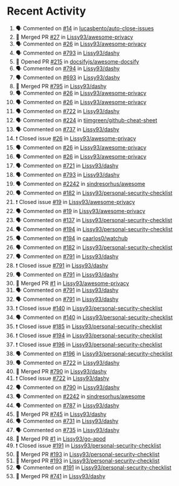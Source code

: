 # Recent Activity

<!--START_SECTION:activity-->
1. 🗣 Commented on [#14](https://github.com/lucasbento/auto-close-issues/issues/14) in [lucasbento/auto-close-issues](https://github.com/lucasbento/auto-close-issues)
2. 🎉 Merged PR [#27](https://github.com/Lissy93/awesome-privacy/pull/27) in [Lissy93/awesome-privacy](https://github.com/Lissy93/awesome-privacy)
3. 🗣 Commented on [#26](https://github.com/Lissy93/awesome-privacy/issues/26) in [Lissy93/awesome-privacy](https://github.com/Lissy93/awesome-privacy)
4. 🗣 Commented on [#793](https://github.com/Lissy93/dashy/issues/793) in [Lissy93/dashy](https://github.com/Lissy93/dashy)
5. 💪 Opened PR [#215](https://github.com/docsifyjs/awesome-docsify/pull/215) in [docsifyjs/awesome-docsify](https://github.com/docsifyjs/awesome-docsify)
6. 🗣 Commented on [#794](https://github.com/Lissy93/dashy/issues/794) in [Lissy93/dashy](https://github.com/Lissy93/dashy)
7. 🗣 Commented on [#693](https://github.com/Lissy93/dashy/issues/693) in [Lissy93/dashy](https://github.com/Lissy93/dashy)
8. 🎉 Merged PR [#795](https://github.com/Lissy93/dashy/pull/795) in [Lissy93/dashy](https://github.com/Lissy93/dashy)
9. 🗣 Commented on [#26](https://github.com/Lissy93/awesome-privacy/issues/26) in [Lissy93/awesome-privacy](https://github.com/Lissy93/awesome-privacy)
10. 🗣 Commented on [#26](https://github.com/Lissy93/awesome-privacy/issues/26) in [Lissy93/awesome-privacy](https://github.com/Lissy93/awesome-privacy)
11. 🗣 Commented on [#722](https://github.com/Lissy93/dashy/issues/722) in [Lissy93/dashy](https://github.com/Lissy93/dashy)
12. 🗣 Commented on [#224](https://github.com/tiimgreen/github-cheat-sheet/issues/224) in [tiimgreen/github-cheat-sheet](https://github.com/tiimgreen/github-cheat-sheet)
13. 🗣 Commented on [#737](https://github.com/Lissy93/dashy/issues/737) in [Lissy93/dashy](https://github.com/Lissy93/dashy)
14. ❗️ Closed issue [#26](https://github.com/Lissy93/awesome-privacy/issues/26) in [Lissy93/awesome-privacy](https://github.com/Lissy93/awesome-privacy)
15. 🗣 Commented on [#26](https://github.com/Lissy93/awesome-privacy/issues/26) in [Lissy93/awesome-privacy](https://github.com/Lissy93/awesome-privacy)
16. 🗣 Commented on [#26](https://github.com/Lissy93/awesome-privacy/issues/26) in [Lissy93/awesome-privacy](https://github.com/Lissy93/awesome-privacy)
17. 🗣 Commented on [#721](https://github.com/Lissy93/dashy/issues/721) in [Lissy93/dashy](https://github.com/Lissy93/dashy)
18. 🗣 Commented on [#793](https://github.com/Lissy93/dashy/issues/793) in [Lissy93/dashy](https://github.com/Lissy93/dashy)
19. 🗣 Commented on [#2242](https://github.com/sindresorhus/awesome/issues/2242) in [sindresorhus/awesome](https://github.com/sindresorhus/awesome)
20. 🗣 Commented on [#182](https://github.com/Lissy93/personal-security-checklist/issues/182) in [Lissy93/personal-security-checklist](https://github.com/Lissy93/personal-security-checklist)
21. ❗️ Closed issue [#19](https://github.com/Lissy93/awesome-privacy/issues/19) in [Lissy93/awesome-privacy](https://github.com/Lissy93/awesome-privacy)
22. 🗣 Commented on [#19](https://github.com/Lissy93/awesome-privacy/issues/19) in [Lissy93/awesome-privacy](https://github.com/Lissy93/awesome-privacy)
23. 🗣 Commented on [#137](https://github.com/Lissy93/personal-security-checklist/issues/137) in [Lissy93/personal-security-checklist](https://github.com/Lissy93/personal-security-checklist)
24. 🗣 Commented on [#194](https://github.com/Lissy93/personal-security-checklist/issues/194) in [Lissy93/personal-security-checklist](https://github.com/Lissy93/personal-security-checklist)
25. 🗣 Commented on [#194](https://github.com/caarlos0/watchub/issues/194) in [caarlos0/watchub](https://github.com/caarlos0/watchub)
26. 🗣 Commented on [#182](https://github.com/Lissy93/personal-security-checklist/issues/182) in [Lissy93/personal-security-checklist](https://github.com/Lissy93/personal-security-checklist)
27. 🗣 Commented on [#791](https://github.com/Lissy93/dashy/issues/791) in [Lissy93/dashy](https://github.com/Lissy93/dashy)
28. ❗️ Closed issue [#791](https://github.com/Lissy93/dashy/issues/791) in [Lissy93/dashy](https://github.com/Lissy93/dashy)
29. 🗣 Commented on [#791](https://github.com/Lissy93/dashy/issues/791) in [Lissy93/dashy](https://github.com/Lissy93/dashy)
30. 🎉 Merged PR [#1](https://github.com/Lissy93/awesome-privacy/pull/1) in [Lissy93/awesome-privacy](https://github.com/Lissy93/awesome-privacy)
31. 🗣 Commented on [#791](https://github.com/Lissy93/dashy/issues/791) in [Lissy93/dashy](https://github.com/Lissy93/dashy)
32. 🗣 Commented on [#791](https://github.com/Lissy93/dashy/issues/791) in [Lissy93/dashy](https://github.com/Lissy93/dashy)
33. ❗️ Closed issue [#140](https://github.com/Lissy93/personal-security-checklist/issues/140) in [Lissy93/personal-security-checklist](https://github.com/Lissy93/personal-security-checklist)
34. 🗣 Commented on [#140](https://github.com/Lissy93/personal-security-checklist/issues/140) in [Lissy93/personal-security-checklist](https://github.com/Lissy93/personal-security-checklist)
35. ❗️ Closed issue [#185](https://github.com/Lissy93/personal-security-checklist/issues/185) in [Lissy93/personal-security-checklist](https://github.com/Lissy93/personal-security-checklist)
36. ❗️ Closed issue [#194](https://github.com/Lissy93/personal-security-checklist/issues/194) in [Lissy93/personal-security-checklist](https://github.com/Lissy93/personal-security-checklist)
37. ❗️ Closed issue [#196](https://github.com/Lissy93/personal-security-checklist/issues/196) in [Lissy93/personal-security-checklist](https://github.com/Lissy93/personal-security-checklist)
38. 🗣 Commented on [#196](https://github.com/Lissy93/personal-security-checklist/issues/196) in [Lissy93/personal-security-checklist](https://github.com/Lissy93/personal-security-checklist)
39. 🗣 Commented on [#722](https://github.com/Lissy93/dashy/issues/722) in [Lissy93/dashy](https://github.com/Lissy93/dashy)
40. 🎉 Merged PR [#790](https://github.com/Lissy93/dashy/pull/790) in [Lissy93/dashy](https://github.com/Lissy93/dashy)
41. ❗️ Closed issue [#722](https://github.com/Lissy93/dashy/issues/722) in [Lissy93/dashy](https://github.com/Lissy93/dashy)
42. 🗣 Commented on [#790](https://github.com/Lissy93/dashy/issues/790) in [Lissy93/dashy](https://github.com/Lissy93/dashy)
43. 🗣 Commented on [#2242](https://github.com/sindresorhus/awesome/issues/2242) in [sindresorhus/awesome](https://github.com/sindresorhus/awesome)
44. 🗣 Commented on [#787](https://github.com/Lissy93/dashy/issues/787) in [Lissy93/dashy](https://github.com/Lissy93/dashy)
45. 🎉 Merged PR [#745](https://github.com/Lissy93/dashy/pull/745) in [Lissy93/dashy](https://github.com/Lissy93/dashy)
46. 🗣 Commented on [#731](https://github.com/Lissy93/dashy/issues/731) in [Lissy93/dashy](https://github.com/Lissy93/dashy)
47. 🗣 Commented on [#735](https://github.com/Lissy93/dashy/issues/735) in [Lissy93/dashy](https://github.com/Lissy93/dashy)
48. 🎉 Merged PR [#1](https://github.com/Lissy93/go-apod/pull/1) in [Lissy93/go-apod](https://github.com/Lissy93/go-apod)
49. ❗️ Closed issue [#191](https://github.com/Lissy93/personal-security-checklist/issues/191) in [Lissy93/personal-security-checklist](https://github.com/Lissy93/personal-security-checklist)
50. 🎉 Merged PR [#193](https://github.com/Lissy93/personal-security-checklist/pull/193) in [Lissy93/personal-security-checklist](https://github.com/Lissy93/personal-security-checklist)
51. 🎉 Merged PR [#193](https://github.com/Lissy93/personal-security-checklist/pull/193) in [Lissy93/personal-security-checklist](https://github.com/Lissy93/personal-security-checklist)
52. 🗣 Commented on [#191](https://github.com/Lissy93/personal-security-checklist/issues/191) in [Lissy93/personal-security-checklist](https://github.com/Lissy93/personal-security-checklist)
53. 🎉 Merged PR [#741](https://github.com/Lissy93/dashy/pull/741) in [Lissy93/dashy](https://github.com/Lissy93/dashy)
<!--END_SECTION:activity-->
